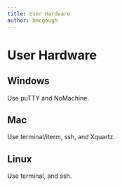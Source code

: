 ```yaml
---
title: User Hardware
author: bmcgough
---
```


# User Hardware

## Windows

Use puTTY and NoMachine.

## Mac

Use terminal/iterm, ssh, and Xquartz.

## Linux

Use terminal, and ssh.
